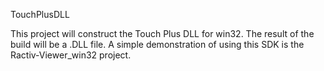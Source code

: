 ﻿TouchPlusDLL

This project will construct the Touch Plus DLL for win32. The result of the build will be a .DLL file. A simple demonstration of using this SDK is the Ractiv-Viewer_win32 project.
